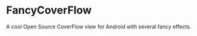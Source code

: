 FancyCoverFlow
==============

A cool Open Source CoverFlow view for Android with several fancy effects.
